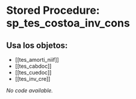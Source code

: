 # Stored Procedure: sp_tes_costoa_inv_cons

## Usa los objetos:
- [[tes_amorti_niif]]
- [[tes_cabdoc]]
- [[tes_cuedoc]]
- [[tes_inv_cre]]

*No code available.*
